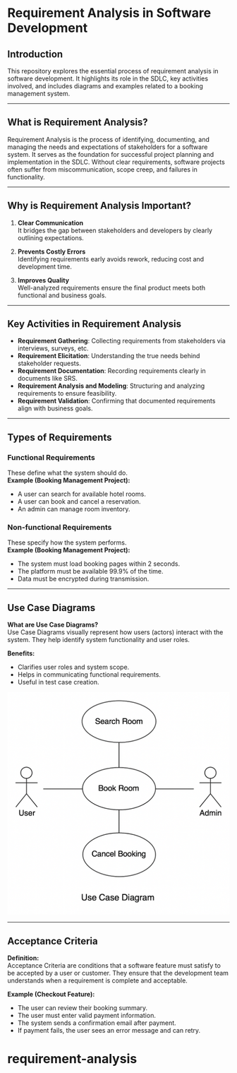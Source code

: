 # Requirement Analysis in Software Development

## Introduction
This repository explores the essential process of requirement analysis in software development. It highlights its role in the SDLC, key activities involved, and includes diagrams and examples related to a booking management system.

---

## What is Requirement Analysis?
Requirement Analysis is the process of identifying, documenting, and managing the needs and expectations of stakeholders for a software system. It serves as the foundation for successful project planning and implementation in the SDLC. Without clear requirements, software projects often suffer from miscommunication, scope creep, and failures in functionality.

---

## Why is Requirement Analysis Important?
1. **Clear Communication**  
   It bridges the gap between stakeholders and developers by clearly outlining expectations.

2. **Prevents Costly Errors**  
   Identifying requirements early avoids rework, reducing cost and development time.

3. **Improves Quality**  
   Well-analyzed requirements ensure the final product meets both functional and business goals.

---

## Key Activities in Requirement Analysis
- **Requirement Gathering**: Collecting requirements from stakeholders via interviews, surveys, etc.
- **Requirement Elicitation**: Understanding the true needs behind stakeholder requests.
- **Requirement Documentation**: Recording requirements clearly in documents like SRS.
- **Requirement Analysis and Modeling**: Structuring and analyzing requirements to ensure feasibility.
- **Requirement Validation**: Confirming that documented requirements align with business goals.

---

## Types of Requirements

### Functional Requirements
These define what the system should do.  
**Example (Booking Management Project):**
- A user can search for available hotel rooms.
- A user can book and cancel a reservation.
- An admin can manage room inventory.

### Non-functional Requirements
These specify how the system performs.  
**Example (Booking Management Project):**
- The system must load booking pages within 2 seconds.
- The platform must be available 99.9% of the time.
- Data must be encrypted during transmission.

---

## Use Case Diagrams

**What are Use Case Diagrams?**  
Use Case Diagrams visually represent how users (actors) interact with the system. They help identify system functionality and user roles.

**Benefits:**
- Clarifies user roles and system scope.
- Helps in communicating functional requirements.
- Useful in test case creation.

![Use Case Diagram](./alx-booking-uc.png)

---

## Acceptance Criteria

**Definition:**  
Acceptance Criteria are conditions that a software feature must satisfy to be accepted by a user or customer. They ensure that the development team understands when a requirement is complete and acceptable.

**Example (Checkout Feature):**
- The user can review their booking summary.
- The user must enter valid payment information.
- The system sends a confirmation email after payment.
- If payment fails, the user sees an error message and can retry.

# requirement-analysis
